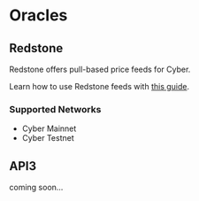 # Oracles

## Redstone
Redstone offers pull-based price feeds for Cyber.

Learn how to use Redstone feeds with [this guide](https://docs.redstone.finance/docs/introduction).

### Supported Networks
- Cyber Mainnet
- Cyber Testnet

## API3
coming soon...